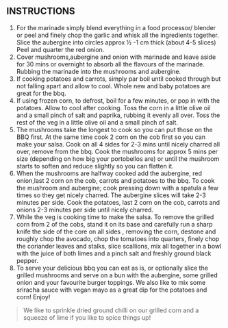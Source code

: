 ## INSTRUCTIONS  

1. For the marinade simply blend everything in a food processor/ blender or peel and finely chop the garlic and whisk all the ingredients together. Slice the aubergine into circles approx ½ -1 cm thick (about 4-5 slices) Peel and quarter the red onion.
2. Cover mushrooms,aubergine and onion with marinade and leave aside for 30 mins or overnight to absorb all the flavours of the marinade. Rubbing the marinade into the mushrooms and aubergine.
3. If cooking potatoes and carrots, simply par boil until cooked through but not falling apart and allow to cool. Whole new and baby potatoes are great for the bbq.
4. If using frozen corn, to defrost, boil for a few minutes, or pop in with the potatoes. Allow to cool after cooking.
Toss the corn in a little olive oil and a small pinch of salt and paprika, rubbing it evenly all over. Toss the rest of the veg in a little olive oil and a small pinch of salt.
5. The mushrooms take the longest to cook so you can put those on the BBQ first. At the same time cook 2 corn on the cob first so you can make your salsa. Cook on all 4 sides for 2-3 mins until nicely charred all over, remove from the bbq. Cook the mushrooms for approx 5 mins per size (depending on how big your portobellos are) or until the mushroom starts to soften and reduce slightly so you can flatten it.
6. When the mushrooms are halfway cooked add the aubergine, red onion,last 2 corn on the cob, carrots and potatoes to the bbq. To cook the mushroom and aubergine; cook pressing down with a spatula a few times so they get nicely charred. The aubergine slices will take 2-3 minutes per side. Cook the potatoes, last 2 corn on the cob, carrots and onions 2-3 minutes per side until nicely charred.
7. While the veg is cooking time to make the salsa. To remove the grilled corn from 2 of the cobs, stand it on its base and carefully run a sharp knife the side of the core on all sides , removing the corn, destone and roughly chop the avocado, chop the tomatoes into quarters, finely chop the coriander leaves and stalks, slice scallions, mix all together in a bowl with the juice of both limes and a pinch salt and freshly ground black pepper.
8. To serve your delicious bbq you can eat as is, or optionally slice the grilled mushrooms and serve on a bun with the aubergine, some grilled onion and your favourite burger toppings. We also like to mix some sriracha sauce with vegan mayo as a great dip for the potatoes and corn! Enjoy!
> We like to sprinkle dried ground chilli on our grilled corn and a squeeze of lime if you like to spice things up!
